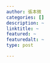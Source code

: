 ```yaml
---
author: 張本微
categories: []
description: ~
linktitle: ~
featured: ~
featuredalt: ~
type: post

---
```


